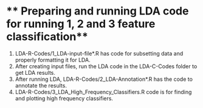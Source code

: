 # ** Preparing and running LDA code for running 1, 2 and 3 feature classification**

1. LDA-R-Codes/1_LDA-input-file*.R has code for subsetting data and properly formatting it for LDA.
2. After creating input files, run the LDA code in the LDA-C-Codes folder to get LDA results.
3. After running LDA, LDA-R-Codes/2_LDA-Annotation*.R has the code to annotate the results.
4. LDA-R-Codes/3_LDA_High_Frequency_Classifiers.R code is for finding and plotting high frequency classifiers.